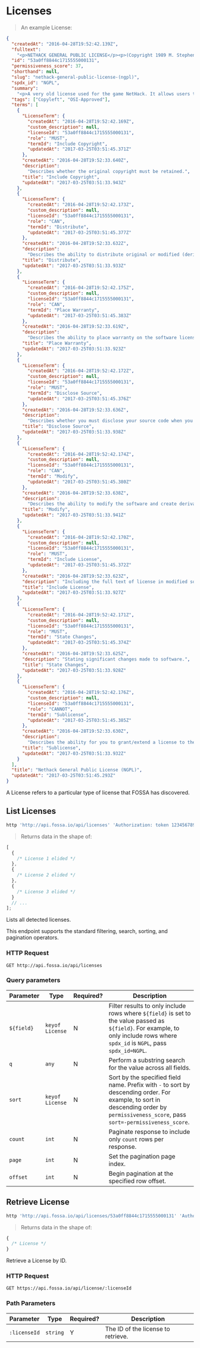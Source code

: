 # Licenses

> An example License:

```json
{
  "createdAt": "2016-04-28T19:52:42.139Z",
  "fulltext":
    "<p>NETHACK GENERAL PUBLIC LICENSE</p><p>(Copyright 1989 M. Stephenson) <br>(Based on the BISON general public license, copyright 1988 Richard M. Stallman)</p><p>Everyone is permitted to copy and distribute verbatim copies of this license, but changing it is not allowed. You can also use this wording to make the terms for other programs. <br>The license agreements of most software companies keep you at the mercy of those companies. By contrast, our general public license is intended to give everyone the right to share NetHack. To make sure that you get the rights we want you to have, we need to make restrictions that forbid anyone to deny you these rights or to ask you to surrender the rights. Hence this license agreement.</p><p>Specifically, we want to make sure that you have the right to give away copies of NetHack, that you receive source code or else can get it if you want it, that you can change NetHack or use pieces of it in new free programs, and that you know you can do these things.</p><p>To make sure that everyone has such rights, we have to forbid you to deprive anyone else of these rights. For example, if you distribute copies of NetHack, you must give the recipients all the rights that you have. You must make sure that they, too, receive or can get the source code. And you must tell them their rights.</p><p>Also, for our own protection, we must make certain that everyone finds out that there is no warranty for NetHack. If NetHack is modified by someone else and passed on, we want its recipients to know that what they have is not what we distributed.</p><p>Therefore we (Mike Stephenson and other holders of NetHack copyrights) make the following terms which say what you must do to be allowed to distribute or change NetHack.</p><p>COPYING POLICIES</p><p>You may copy and distribute verbatim copies of NetHack source code as you receive it, in any medium, provided that you keep intact the notices on all files that refer to copyrights, to this License Agreement, and to the absence of any warranty; and give any other recipients of the NetHack program a copy of this License Agreement along with the program. <br>You may modify your copy or copies of NetHack or any portion of it, and copy and distribute such modifications under the terms of Paragraph 1 above (including distributing this License Agreement), provided that you also do the following: <br>a) cause the modified files to carry prominent notices stating that you changed the files and the date of any change; and</p><p>b) cause the whole of any work that you distribute or publish, that in whole or in part contains or is a derivative of NetHack or any part thereof, to be licensed at no charge to all third parties on terms identical to those contained in this License Agreement (except that you may choose to grant more extensive warranty protection to some or all third parties, at your option)</p><p>c) You may charge a distribution fee for the physical act of transferring a copy, and you may at your option offer warranty protection in exchange for a fee.</p><p>You may copy and distribute NetHack (or a portion or derivative of it, under Paragraph 2) in object code or executable form under the terms of Paragraphs 1 and 2 above provided that you also do one of the following: <br>a) accompany it with the complete machine-readable source code, which must be distributed under the terms of Paragraphs 1 and 2 above; or,</p><p>b) accompany it with full information as to how to obtain the complete machine-readable source code from an appropriate archive site. (This alternative is allowed only for noncommercial distribution.)</p><p>For these purposes, complete source code means either the full source distribution as originally released over Usenet or updated copies of the files in this distribution used to create the object code or executable.</p><p>You may not copy, sublicense, distribute or transfer NetHack except as expressly provided under this License Agreement. Any attempt otherwise to copy, sublicense, distribute or transfer NetHack is void and your rights to use the program under this License agreement shall be automatically terminated. However, parties who have received computer software programs from you with this License Agreement will not have their licenses terminated so long as such parties remain in full compliance. <br>Stated plainly: You are permitted to modify NetHack, or otherwise use parts of NetHack, provided that you comply with the conditions specified above; in particular, your modified NetHack or program containing parts of NetHack must remain freely available as provided in this License Agreement. In other words, go ahead and share NetHack, but don't try to stop anyone else from sharing it farther. <br>[ Home | Version 3.4.3 | Contact Us ]</p><p>Hosted by: <br>NetHack is Copyright 1985-2003 by Stichting Mathematisch Centrum and M. Stephenson. See our license for details. <br>This site is Copyright 1999-2009 by Kenneth Lorber, Kensington, Maryland.</p>",
  "id": "53a0ff8844c1715555000131",
  "permissiveness_score": 37,
  "shorthand": null,
  "slug": "nethack-general-public-license-(ngpl)",
  "spdx_id": "NGPL",
  "summary":
    "<p>A very old license used for the game NetHack. It allows users to freely share their modifications, in exchange for several restrictions and little protection for the authors.</p>",
  "tags": ["Copyleft", "OSI-Approved"],
  "terms": [
    {
      "LicenseTerm": {
        "createdAt": "2016-04-28T19:52:42.169Z",
        "custom_description": null,
        "licenseId": "53a0ff8844c1715555000131",
        "role": "MUST",
        "termId": "Include Copyright",
        "updatedAt": "2017-03-25T03:51:45.371Z"
      },
      "createdAt": "2016-04-28T19:52:33.640Z",
      "description":
        "Describes whether the original copyright must be retained.",
      "title": "Include Copyright",
      "updatedAt": "2017-03-25T03:51:33.943Z"
    },
    {
      "LicenseTerm": {
        "createdAt": "2016-04-28T19:52:42.173Z",
        "custom_description": null,
        "licenseId": "53a0ff8844c1715555000131",
        "role": "CAN",
        "termId": "Distribute",
        "updatedAt": "2017-03-25T03:51:45.377Z"
      },
      "createdAt": "2016-04-28T19:52:33.632Z",
      "description":
        "Describes the ability to distribute original or modified (derivative) works.",
      "title": "Distribute",
      "updatedAt": "2017-03-25T03:51:33.933Z"
    },
    {
      "LicenseTerm": {
        "createdAt": "2016-04-28T19:52:42.175Z",
        "custom_description": null,
        "licenseId": "53a0ff8844c1715555000131",
        "role": "CAN",
        "termId": "Place Warranty",
        "updatedAt": "2017-03-25T03:51:45.383Z"
      },
      "createdAt": "2016-04-28T19:52:33.619Z",
      "description":
        "Describes the ability to place warranty on the software licensed.",
      "title": "Place Warranty",
      "updatedAt": "2017-03-25T03:51:33.923Z"
    },
    {
      "LicenseTerm": {
        "createdAt": "2016-04-28T19:52:42.172Z",
        "custom_description": null,
        "licenseId": "53a0ff8844c1715555000131",
        "role": "MUST",
        "termId": "Disclose Source",
        "updatedAt": "2017-03-25T03:51:45.376Z"
      },
      "createdAt": "2016-04-28T19:52:33.636Z",
      "description":
        "Describes whether you must disclose your source code when you distribute the software.",
      "title": "Disclose Source",
      "updatedAt": "2017-03-25T03:51:33.938Z"
    },
    {
      "LicenseTerm": {
        "createdAt": "2016-04-28T19:52:42.174Z",
        "custom_description": null,
        "licenseId": "53a0ff8844c1715555000131",
        "role": "CAN",
        "termId": "Modify",
        "updatedAt": "2017-03-25T03:51:45.380Z"
      },
      "createdAt": "2016-04-28T19:52:33.638Z",
      "description":
        "Describes the ability to modify the software and create derivatives.",
      "title": "Modify",
      "updatedAt": "2017-03-25T03:51:33.941Z"
    },
    {
      "LicenseTerm": {
        "createdAt": "2016-04-28T19:52:42.170Z",
        "custom_description": null,
        "licenseId": "53a0ff8844c1715555000131",
        "role": "MUST",
        "termId": "Include License",
        "updatedAt": "2017-03-25T03:51:45.372Z"
      },
      "createdAt": "2016-04-28T19:52:33.623Z",
      "description": "Including the full text of license in modified software.",
      "title": "Include License",
      "updatedAt": "2017-03-25T03:51:33.927Z"
    },
    {
      "LicenseTerm": {
        "createdAt": "2016-04-28T19:52:42.171Z",
        "custom_description": null,
        "licenseId": "53a0ff8844c1715555000131",
        "role": "MUST",
        "termId": "State Changes",
        "updatedAt": "2017-03-25T03:51:45.374Z"
      },
      "createdAt": "2016-04-28T19:52:33.625Z",
      "description": "Stating significant changes made to software.",
      "title": "State Changes",
      "updatedAt": "2017-03-25T03:51:33.928Z"
    },
    {
      "LicenseTerm": {
        "createdAt": "2016-04-28T19:52:42.176Z",
        "custom_description": null,
        "licenseId": "53a0ff8844c1715555000131",
        "role": "CANNOT",
        "termId": "Sublicense",
        "updatedAt": "2017-03-25T03:51:45.385Z"
      },
      "createdAt": "2016-04-28T19:52:33.630Z",
      "description":
        "Describes the ability for you to grant/extend a license to the software.",
      "title": "Sublicense",
      "updatedAt": "2017-03-25T03:51:33.932Z"
    }
  ],
  "title": "Nethack General Public License (NGPL)",
  "updatedAt": "2017-03-25T03:51:45.293Z"
}
```

A License refers to a particular type of license that FOSSA has discovered.

## List Licenses

```bash
http 'http://api.fossa.io/api/licenses' 'Authorization: token 123456789'
```

> Returns data in the shape of:

```js
[
  {
    /* License 1 elided */
  },
  {
    /* License 2 elided */
  },
  {
    /* License 3 elided */
  }
  // ...
];
```

Lists all detected licenses.

This endpoint supports the standard filtering, search, sorting, and pagination
operators.

### HTTP Request

`GET http://api.fossa.io/api/licenses`

### Query parameters

| Parameter  | Type            | Required? | Description                                                                                                                                                                      |
| ---------- | --------------- | --------- | -------------------------------------------------------------------------------------------------------------------------------------------------------------------------------- |
| `${field}` | `keyof License` | N         | Filter results to only include rows where `${field}` is set to the value passed as `${field}`. For example, to only include rows where `spdx_id` is `NGPL`, pass `spdx_id=NGPL`. |
| `q`        | `any`           | N         | Perform a substring search for the value across all fields.                                                                                                                      |
| `sort`     | `keyof License` | N         | Sort by the specified field name. Prefix with `-` to sort by descending order. For example, to sort in descending order by `permissiveness_score`, pass `sort=-permissiveness_score`.                |
| `count`    | `int`           | N         | Paginate response to include only `count` rows per response.                                                                                                                     |
| `page`     | `int`           | N         | Set the pagination page index.                                                                                                                                                   |
| `offset`   | `int`           | N         | Begin pagination at the specified row offset.                                                                                                                                    |

## Retrieve License

```bash
http 'http://api.fossa.io/api/licenses/53a0ff8844c1715555000131' 'Authorization: token 123456789'
```

> Returns data in the shape of:

```js
{
  /* License */
}
```

Retrieve a License by ID.

### HTTP Request

`GET https://api.fossa.io/api/license/:licenseId`

### Path Parameters

| Parameter    | Type     | Required? | Description                        |
| ------------ | -------- | --------- | ---------------------------------- |
| `:licenseId` | `string` | Y         | The ID of the license to retrieve. |
